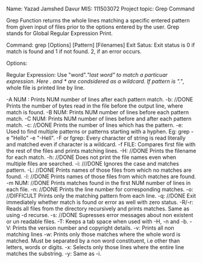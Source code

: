 Name: Yazad Jamshed Davur
MIS: 111503072
Project topic: Grep Command

Grep Function returns the whole lines matching a specific entered pattern from given input of files prior to the options entered by the user.
Grep stands for Global Regular Expression Print.

Command:
	grep [Options] [Pattern] [Filenames]
Exit Satus:
	Exit status is 0 if match is found and 1 if not found. 2, if an error occurs.

Options:

Regular Expression:
	Use "word".*"last word" to match a particuar expression. Here . and * are condsidered as a wildcard. If pattern is ".*", whole file is printed line by line.

-A NUM :
	Prints NUM number of lines after each pattern match.
-b: //DONE
	Prints the number of bytes read in the file before the output line, where match is found.
-B NUM:
	Prints NUM number of lines before each pattern match.
-C NUM:
	Prints NUM number of lines before and after each pattern match.
-c: //DONE
	Prints the number of lines which has the pattern.
-e:
	Used to find multiple patterns or patterns starting with a hyphen. Eg: grep -e "Hello" -e "-Hell".
-F or fgrep:
	Every character of string is read literally and matched even if character is a wildcard.
-f FILE:
	Compares first file with the rest of the files and prints matching lines.
-H: //DONE
	Prints the filename for each match.
-h: //DONE
	Does not print the file names even when multiple files are searched.
-i: ///DONE
	Ignores the case and matches pattern.
-L: //DONE
	Prints names of those files from which no matches are found.
-l: //DONE
	Prints names of those files from which matches are found.
-m NUM: //DONE
	Prints matches found in the first NUM number of lines in each file.
-n: //DONE
	Prints the line number for corresponding matches.
-o: //DIFFICULT
	Prints only the matching pattern from each line.
-q: //DONE
	Exit immediately whether match is found or error as well with zero status.
-R/-r:
	Reads all files from the directory recursively and prints matches. Same as using -d recurse.
-s: //DONE
	Supresses error messages about non existent or un readable files.
-T:
	Keeps a tab space when used with -H, -n and -b.
-V:
	Prints the version number and copyright details.
-v:
	Prints all non matching lines
-w:
	Prints only those matches where the whole word is matched. Must be separated by a non word constituent, i.e other than letters, words or digits.
-x:
	Selects only those lines where the entire line matches the substring.
-y:
	Same as -i.
